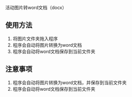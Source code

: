 活动图片转word文档（docx）

## 使用方法

1. 将图片文件夹拖入程序
2. 程序会自动将图片转换为word文档
3. 程序会自动将word文档保存到当前文件夹

## 注意事项

1. 程序会自动将图片转换为word文档，并保存到当前文件夹
2. 程序会自动将word文档保存到当前文件夹
